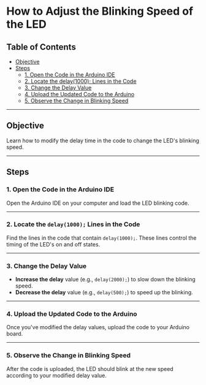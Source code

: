 # How to Adjust the Blinking Speed of the LED

## Table of Contents
- [Objective](#objective)
- [Steps](#steps)
  - [1. Open the Code in the Arduino IDE](#1-open-the-code-in-the-arduino-ide)
  - [2. Locate the delay(1000); Lines in the Code](#2-locate-the-delay1000-lines-in-the-code)
  - [3. Change the Delay Value](#3-change-the-delay-value)
  - [4. Upload the Updated Code to the Arduino](#4-upload-the-updated-code-to-the-arduino)
  - [5. Observe the Change in Blinking Speed](#5-observe-the-change-in-blinking-speed)

---

## Objective
Learn how to modify the delay time in the code to change the LED's blinking speed.

---

## Steps

### 1. Open the Code in the Arduino IDE

Open the Arduino IDE on your computer and load the LED blinking code.

---

### 2. Locate the `delay(1000);` Lines in the Code

Find the lines in the code that contain `delay(1000);`. These lines control the timing of the LED's on and off states.

---

### 3. Change the Delay Value

- **Increase the delay** value (e.g., `delay(2000);`) to slow down the blinking speed.
- **Decrease the delay** value (e.g., `delay(500);`) to speed up the blinking.

---

### 4. Upload the Updated Code to the Arduino

Once you've modified the delay values, upload the code to your Arduino board.

---

### 5. Observe the Change in Blinking Speed

After the code is uploaded, the LED should blink at the new speed according to your modified delay value.
